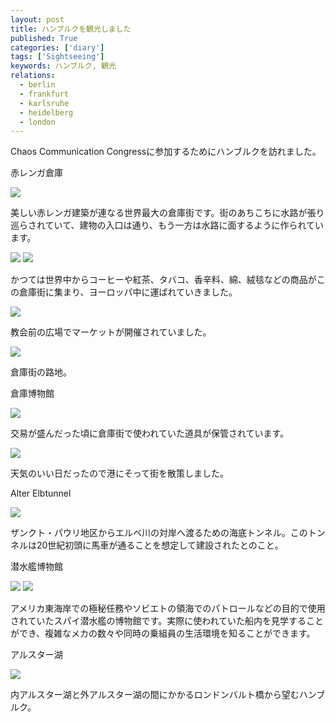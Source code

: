 ```yaml
---
layout: post
title: ハンブルクを観光しました
published: True
categories: ['diary']
tags: ['Sightseeing']
keywords: ハンブルク, 観光
relations:
  - berlin
  - frankfurt
  - karlsruhe
  - heidelberg
  - london
---
```


Chaos Communication Congressに参加するためにハンブルクを訪れました。

<p class="injection-center">赤レンガ倉庫</p>

<img src="/assets/img/blog_hamburg01.JPG" class="image-on-frame">

美しい赤レンガ建築が連なる世界最大の倉庫街です。街のあちこちに水路が張り巡らされていて、建物の入口は通り、もう一方は水路に面するように作られています。

<img src="/assets/img/blog_hamburg02.JPG" class="image-on-frame">

<img src="/assets/img/blog_hamburg03.JPG" class="image-on-frame">

かつては世界中からコーヒーや紅茶、タバコ、香辛料、綿、絨毯などの商品がこの倉庫街に集まり、ヨーロッパ中に運ばれていきました。

<img src="/assets/img/blog_hamburg04.JPG" class="image-on-frame">

教会前の広場でマーケットが開催されていました。

<img src="/assets/img/blog_hamburg05.JPG" class="image-on-frame">

倉庫街の路地。

<p class="injection-center">倉庫博物館</p>

<img src="/assets/img/blog_hamburg06.JPG" class="image-on-frame">

交易が盛んだった頃に倉庫街で使われていた道具が保管されています。

<img src="/assets/img/blog_hamburg11.JPG" class="image-on-frame">

天気のいい日だったので港にそって街を散策しました。

<p class="injection-center">Alter Elbtunnel</p>

<img src="/assets/img/blog_hamburg12.JPG" class="image-on-frame">

ザンクト・パウリ地区からエルベ川の対岸へ渡るための海底トンネル。このトンネルは20世紀初頭に馬車が通ることを想定して建設されたとのこと。

<p class="injection-center">潜水艦博物館</p>

<img src="/assets/img/blog_hamburg13.JPG" class="image-on-frame">

<img src="/assets/img/blog_hamburg14.JPG" class="image-on-frame">

アメリカ東海岸での極秘任務やソビエトの領海でのパトロールなどの目的で使用されていたスパイ潜水艦の博物館です。実際に使われていた船内を見学することができ、複雑なメカの数々や同時の乗組員の生活環境を知ることができます。

<p class="injection-center">アルスター湖</p>

<img src="/assets/img/blog_hamburg21.JPG" class="image-on-frame">

内アルスター湖と外アルスター湖の間にかかるロンドンバルト橋から望むハンブルク。
